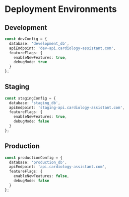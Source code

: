 
# Deployment Environments

## Development
```typescript
const devConfig = {
  database: 'development_db',
  apiEndpoint: 'dev-api.cardiology-assistant.com',
  featureFlags: {
    enableNewFeatures: true,
    debugMode: true
  }
};
```

## Staging
```typescript
const stagingConfig = {
  database: 'staging_db',
  apiEndpoint: 'staging-api.cardiology-assistant.com',
  featureFlags: {
    enableNewFeatures: true,
    debugMode: false
  }
};
```

## Production
```typescript
const productionConfig = {
  database: 'production_db',
  apiEndpoint: 'api.cardiology-assistant.com',
  featureFlags: {
    enableNewFeatures: false,
    debugMode: false
  }
};
```
